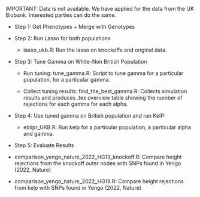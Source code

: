 

IMPORTANT: Data is not available. We have applied for the data from the UK Biobank. Interested parties can do the same. 

- Step 1: Get Phenotypes + Merge with Genotypes

- Step 2: Run Lasso for both populations

	- lasso_ukb.R: Run the lasso on knockoffs and original data. 

- Step 3: Tune Gamma on White-Non British Population 

	- Run tuning: tune_gamma.R: Script to tune gamma for a particular population, for a particular gamma. 

	- Collect tuning results: find_the_best_gamma.R: Collects simulation results and produces .tex overview table showing the number of rejections for each gamma for each alpha. 

- Step 4: Use tuned gamma on British population and run KelP: 

	- eblipr_UKB.R: Run kelp for a particular population, a particular alpha and gamma. 

- Step 5: Evaluate Results

- comparison_yengo_nature_2022_HG19_knockoff.R: Compare height rejections from the knockoff outer nodes with SNPs found in Yengo (2022, Nature)
- comparison_yengo_nature_2022_HG19.R: Compare height rejections from kelp with SNPs found in Yengo (2022, Nature)



